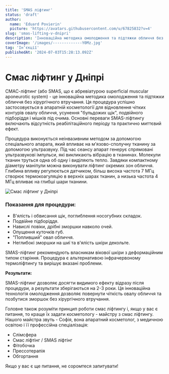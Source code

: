 ```yaml
---
title: 'SMAS ліфтинг'
status: 'draft'
author:
  name: 'Eduard Povierin'
  picture: 'https://avatars.githubusercontent.com/u/67825832?v=4'
slug: 'smas-lifting-v-dnipri'
description: 'Інноваційна методика омолодження та підтяжки обличчя без хірургічного втручання - смас ліфтинг у Дніпрі'
coverImage: '/images/-------------Y0Mz.jpg'
tag: 'Інʼєкції'
publishedAt: '2024-07-03T15:28:13.092Z'
---
```


# Смас ліфтинг у Дніпрі

СМАС-ліфтинг (або SMAS, що є абревіатурою superficial muscular aponeurotic system) - це інноваційна методика омолодження та підтяжки обличчя без хірургічного втручання. Ця процедура успішно застосовується в апаратній косметології для відновлення чітких контурів овалу обличчя, усунення "бульдожих щік", подвійного підборіддя і мішків під очима. Основні переваги SMAS-ліфтингу включають відсутність реабілітаційного періоду та практично миттєвий ефект.

Процедура виконується неінвазивним методом за допомогою спеціального апарата, який впливає на м'язово-сполучну тканину за допомогою ультразвуку. Під час сеансу апарат генерує спрямовані ультразвукові імпульси, які викликають вібрацію в тканинах. Молекули тканин труться одна об одну і виділяють тепло. Завдяки компактному діаметру маніпули можна виконувати ліфтинг окремих зон обличчя. Глибина впливу регулюється датчиком, більш висока частота 7 МГц створює термокоагуляцію в верхніх шарах тканин, а низька частота 4 МГц впливає на глибші шари тканини.

![Смас ліфтинг у Дніпрі](https://cosmetcab.dp.ua/api/outstatic/images/-------------Y0Mz.jpg)

### **Показання для процедури:**

- В'ялість і обвисання щік, поглиблення носогубних складок.
- Подвійне підборіддя.
- Навислі повіки, дрібні зморшки навколо очей.
- Опущення куточків губ.
- "Попливший" овал обличчя.
- Неглибокі зморшки на шиї та в'ялість шкіри декольте.

SMAS-ліфтинг рекомендують власникам вікової шкіри з деформаційним типом старіння. Процедура є альтернативою інфрачервоному термоліфтингу та вирішує вказані проблеми.

**Результати:**

SMAS-ліфтинг дозволяє досягти видимого ефекту відразу після процедури, а результати зберігаються на 2-3 роки. Ця інноваційна технологія омолодження дозволяє повернути чіткість овалу обличчя та позбутися зморшок без хірургічного втручання.

Головне також розуміти принцип роботи смас ліфтингу і, якщо у вас є питання, то краще їх задати косметологу - майстру з смас ліфтингу. Нашого майстра звуть - Софія, вона апаратний косметолог, з медичною освітою і її профессійна спеціалізація:

- Слімсфера
- Смас ліфтінг / SMAS ліфтінг
- Фітобочка
- Прессотерапія
- Обгортання

Якщо у вас є ще питання, не соромтеся запитувати!